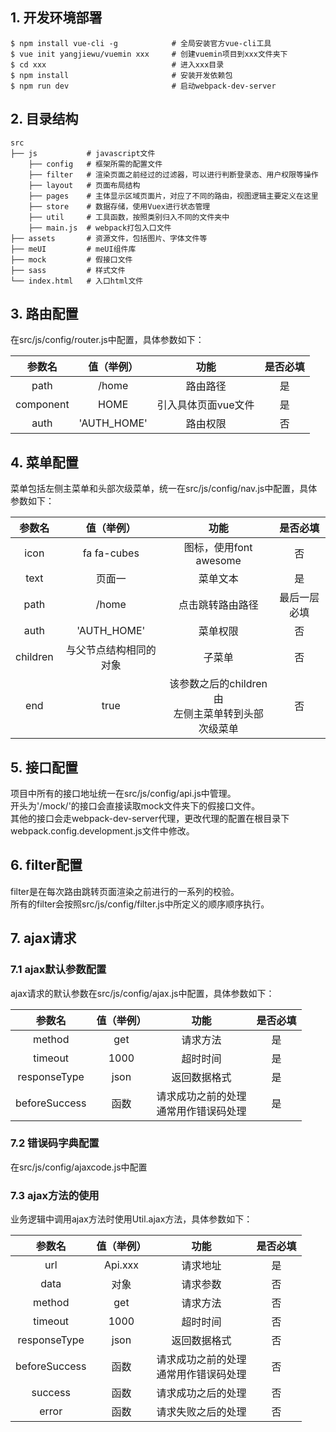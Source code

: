 ## 1. 开发环境部署
    $ npm install vue-cli -g            # 全局安装官方vue-cli工具
    $ vue init yangjiewu/vuemin xxx     # 创建vuemin项目到xxx文件夹下
    $ cd xxx                            # 进入xxx目录
    $ npm install                       # 安装开发依赖包
    $ npm run dev                       # 启动webpack-dev-server

## 2. 目录结构
    src  
    ├── js           # javascript文件
        ├── config   # 框架所需的配置文件
        ├── filter   # 渲染页面之前经过的过滤器，可以进行判断登录态、用户权限等操作 
        ├── layout   # 页面布局结构
        ├── pages    # 主体显示区域页面片，对应了不同的路由，视图逻辑主要定义在这里
        ├── store    # 数据存储，使用Vuex进行状态管理
        ├── util     # 工具函数，按照类别归入不同的文件夹中 
        ├── main.js  # webpack打包入口文件
    ├── assets       # 资源文件，包括图片、字体文件等
    ├── meUI         # meUI组件库 
    ├── mock         # 假接口文件 
    ├── sass         # 样式文件
    └── index.html   # 入口html文件

## 3. 路由配置
在src/js/config/router.js中配置，具体参数如下：

| 参数名        | 值（举例）    | 功能                |是否必填 |
|:-------------:|:-------------:|:-------------------:|:-------:|
| path          | /home         | 路由路径            |是       |
| component     | HOME          | 引入具体页面vue文件 |是       |
| auth          | 'AUTH_HOME'   | 路由权限            |否       |

## 4. 菜单配置
菜单包括左侧主菜单和头部次级菜单，统一在src/js/config/nav.js中配置，具体参数如下：

| 参数名        | 值（举例）             | 功能                                                 |是否必填     |
|:-------------:|:----------------------:|:----------------------------------------------------:|:-----------:|
| icon          | fa fa-cubes            | 图标，使用font awesome                               |否           |
| text          | 页面一                 | 菜单文本                                             |是           |
| path          | /home                  | 点击跳转路由路径                                     |最后一层必填 |
| auth          | 'AUTH_HOME'            | 菜单权限                                             |否           |
| children      | 与父节点结构相同的对象 | 子菜单                                               |否           |
| end           | true                   | 该参数之后的children由<br>左侧主菜单转到头部次级菜单 |否           |

## 5. 接口配置
项目中所有的接口地址统一在src/js/config/api.js中管理。<br>
开头为'/mock/'的接口会直接读取mock文件夹下的假接口文件。<br>
其他的接口会走webpack-dev-server代理，更改代理的配置在根目录下webpack.config.development.js文件中修改。

## 6. filter配置
filter是在每次路由跳转页面渲染之前进行的一系列的校验。<br>
所有的filter会按照src/js/config/filter.js中所定义的顺序顺序执行。

## 7. ajax请求
### 7.1 ajax默认参数配置

ajax请求的默认参数在src/js/config/ajax.js中配置，具体参数如下：

| 参数名        | 值（举例）| 功能                                      |是否必填 |
|:-------------:|:---------:|:-----------------------------------------:|:-------:|
| method        | get       | 请求方法                                  |是       |
| timeout       | 1000      | 超时时间                                  |是       |
| responseType  | json      | 返回数据格式                              |是       |
| beforeSuccess | 函数      | 请求成功之前的处理<br>通常用作错误码处理  |是       |

### 7.2 错误码字典配置
在src/js/config/ajaxcode.js中配置

### 7.3 ajax方法的使用
业务逻辑中调用ajax方法时使用Util.ajax方法，具体参数如下：

| 参数名        | 值（举例）| 功能                                     |是否必填 |
|:-------------:|:---------:|:----------------------------------------:|:-------:|
| url           | Api.xxx   | 请求地址                                 |是       |
| data          | 对象      | 请求参数                                 |否       |
| method        | get       | 请求方法                                 |否       |
| timeout       | 1000      | 超时时间                                 |否       |
| responseType  | json      | 返回数据格式                             |否       |
| beforeSuccess | 函数      | 请求成功之前的处理<br>通常用作错误码处理 |否       |
| success       | 函数      | 请求成功之后的处理                       |否       |
| error         | 函数      | 请求失败之后的处理                       |否       |
